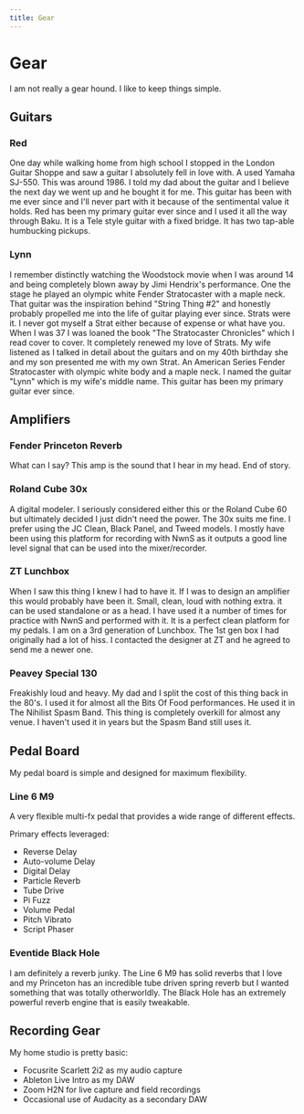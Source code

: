 ```yaml
---
title: Gear
---
```


# Gear

I am not really a gear hound.  I like to keep things simple.

## Guitars
### Red
One day while walking home from high school I stopped in the London Guitar Shoppe and saw a guitar I absolutely fell in love with.  A used Yamaha SJ-550.  This was around 1986.  I told my dad about the guitar and I believe the next day we went up and he bought it for me.  This guitar has been with me ever since and I'll never part with it because of the sentimental value it holds.  Red has been my primary guitar ever since and I used it all the way through Baku.    It is a Tele style guitar with a fixed bridge.  It has two tap-able humbucking pickups.

### Lynn
I remember distinctly watching the Woodstock movie when I was around 14 and being completely blown away by Jimi Hendrix's performance.  One the stage he played an olympic white Fender Stratocaster with a maple neck.  That guitar was the inspiration behind "String Thing #2" and honestly probably propelled me into the life of guitar playing ever since.  Strats were it.  I never got myself a Strat either because of expense or what have you. When I was 37 I was loaned the book "The Stratocaster Chronicles" which I read cover to cover.  It completely renewed my love of Strats.  My wife listened as I talked in detail about the guitars and on my 40th birthday she and my son presented me with my own Strat.  An American Series Fender Stratocaster with olympic white body and a maple neck.  I named the guitar "Lynn" which is my wife's middle name.  This guitar has been my primary guitar ever since. 

## Amplifiers

### Fender Princeton Reverb 

What can I say?  This amp is the sound that I hear in my head.  End of story.

### Roland Cube 30x

A digital modeler.  I seriously considered either this or the Roland Cube 60 but ultimately decided I just didn't need the power.  The 30x suits me fine.  I prefer using the JC Clean, Black Panel, and Tweed models.   I mostly have been using this platform for recording with NwnS as it outputs a good line level signal that can be used into the mixer/recorder.

### ZT Lunchbox
When I saw this thing I knew I had to have it.  If I was to design an amplifier this would probably have been it.  Small, clean, loud with nothing extra.  it can be used standalone or as a head.   I have used it a number of times for practice with NwnS and performed with it.  It is a perfect clean  platform for my pedals.   I am on a 3rd generation of Lunchbox.  The 1st gen box I had originally had a lot of hiss.  I contacted the designer at ZT and he agreed to send me a newer one.

### Peavey Special 130

Freakishly loud and heavy.  My dad and I split the cost of this thing back in the 80's.  I used it for almost all the Bits Of Food performances.  He used it in The Nihilist Spasm Band.  This thing is completely overkill for almost any venue.   I haven't used it in years but the Spasm Band still uses it. 

## Pedal Board

My pedal board is simple and designed for maximum flexibility.

### Line 6 M9

A very flexible multi-fx pedal that provides a wide range of different effects.

Primary effects leveraged:
* Reverse Delay
* Auto-volume Delay
* Digital Delay
* Particle Reverb
* Tube Drive
* Pi Fuzz
* Volume Pedal
* Pitch Vibrato
* Script Phaser

### Eventide Black Hole

I am definitely a reverb junky.   The Line 6 M9 has solid reverbs that I love and my Princeton has an incredible tube driven spring reverb but I wanted something that was totally otherworldly.  The Black Hole has an extremely powerful reverb engine that is easily tweakable.

## Recording Gear

My home studio is pretty basic:

* Focusrite Scarlett 2i2 as my audio capture
* Ableton Live Intro as my DAW
* Zoom H2N for live capture and field recordings
* Occasional use of Audacity as a secondary DAW